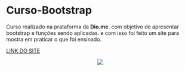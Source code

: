 # Curso-Bootstrap

Curso realizado na prataforma da **Dio.me**. com objetivo de apresentar bootstrap e funções sendo aplicadas. e com isso foi feito um site para mostra em praticar o que foi ensinado. 

[LINK DO SITE](https://gabriel-andradeweb.github.io/Curso-Bootstrap/)

<div align="center">
<img src="https://cdn.discordapp.com/attachments/904157735728340993/967996182339158066/2022-04-25_00-36-18.gif">
</div>
